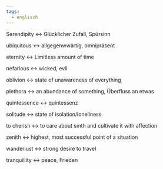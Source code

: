 ```yaml
---
tags:
  - englisch
---
```

Serendipity <-> Glücklicher Zufall, Spürsinn

<!--SR:!2024-07-03,3,250-->
ubiquitous <-> allgegenwwärtig, omnipräsent

<!--SR:!2024-07-04,4,270-->
eternity <-> Limitless amount of time

nefarious <-> wicked, evil

<!--SR:!2024-07-04,4,270-->
oblivion <-> state of unawareness of everything

plethora <-> an abundance of something, Überfluss an etwas

<!--SR:!2024-07-04,4,270-->
quintessence <-> quintessenz

solitude <-> state of isolation/loneliness

to cherish <-> to care about smth and cultivate it with affection

<!--SR:!2024-07-04,4,270-->
zenith <-> highest, most successful point of a situation

wanderlust <-> strong desire to travel

tranquillity <-> peace, Frieden

